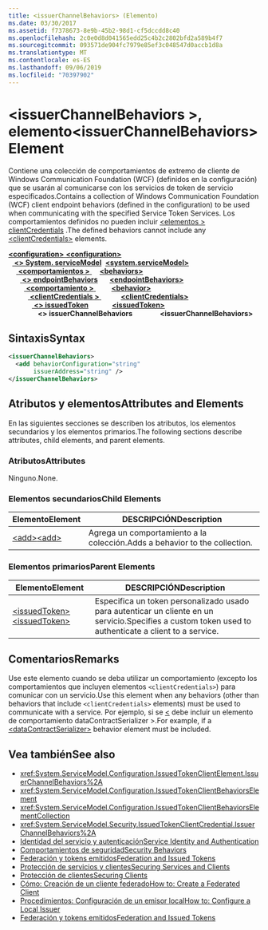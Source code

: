 ```yaml
---
title: <issuerChannelBehaviors> (Elemento)
ms.date: 03/30/2017
ms.assetid: f7378673-8e9b-45b2-98d1-cf5dccdd8c40
ms.openlocfilehash: 2c0e0d8d041565edd25c4b2c2802bfd2a589b4f7
ms.sourcegitcommit: 093571de904fc7979e85ef3c048547d0accb1d8a
ms.translationtype: MT
ms.contentlocale: es-ES
ms.lasthandoff: 09/06/2019
ms.locfileid: "70397902"
---
```

# <a name="issuerchannelbehaviors-element"></a><span data-ttu-id="38f72-102">\<issuerChannelBehaviors >, elemento</span><span class="sxs-lookup"><span data-stu-id="38f72-102">\<issuerChannelBehaviors> Element</span></span>

<span data-ttu-id="38f72-103">Contiene una colección de comportamientos de extremo de cliente de Windows Communication Foundation (WCF) (definidos en la configuración) que se usarán al comunicarse con los servicios de token de servicio especificados.</span><span class="sxs-lookup"><span data-stu-id="38f72-103">Contains a collection of Windows Communication Foundation (WCF) client endpoint behaviors (defined in the configuration) to be used when communicating with the specified Service Token Services.</span></span> <span data-ttu-id="38f72-104">Los comportamientos definidos no pueden incluir [ \<elementos > clientCredentials](clientcredentials.md) .</span><span class="sxs-lookup"><span data-stu-id="38f72-104">The defined behaviors cannot include any [\<clientCredentials>](clientcredentials.md) elements.</span></span>

<span data-ttu-id="38f72-105">[ **\<configuration>** ](../configuration-element.md)</span><span class="sxs-lookup"><span data-stu-id="38f72-105">[**\<configuration>**](../configuration-element.md)</span></span>\
<span data-ttu-id="38f72-106">&nbsp;&nbsp;[ **\<> System. serviceModel**](system-servicemodel.md)</span><span class="sxs-lookup"><span data-stu-id="38f72-106">&nbsp;&nbsp;[**\<system.serviceModel>**](system-servicemodel.md)</span></span>\
<span data-ttu-id="38f72-107">&nbsp;&nbsp;&nbsp;&nbsp;[ **\<comportamientos >** ](behaviors.md)</span><span class="sxs-lookup"><span data-stu-id="38f72-107">&nbsp;&nbsp;&nbsp;&nbsp;[**\<behaviors>**](behaviors.md)</span></span>\
<span data-ttu-id="38f72-108">&nbsp;&nbsp;&nbsp;&nbsp;&nbsp;&nbsp;[ **\<> endpointBehaviors**](endpointbehaviors.md)</span><span class="sxs-lookup"><span data-stu-id="38f72-108">&nbsp;&nbsp;&nbsp;&nbsp;&nbsp;&nbsp;[**\<endpointBehaviors>**](endpointbehaviors.md)</span></span>\
<span data-ttu-id="38f72-109">&nbsp;&nbsp;&nbsp;&nbsp;&nbsp;&nbsp;&nbsp;&nbsp;[ **\<comportamiento >** ](behavior-of-endpointbehaviors.md)</span><span class="sxs-lookup"><span data-stu-id="38f72-109">&nbsp;&nbsp;&nbsp;&nbsp;&nbsp;&nbsp;&nbsp;&nbsp;[**\<behavior>**](behavior-of-endpointbehaviors.md)</span></span>\
<span data-ttu-id="38f72-110">&nbsp;&nbsp;&nbsp;&nbsp;&nbsp;&nbsp;&nbsp;&nbsp;&nbsp;&nbsp;[ **\<clientCredentials >** ](clientcredentials.md)</span><span class="sxs-lookup"><span data-stu-id="38f72-110">&nbsp;&nbsp;&nbsp;&nbsp;&nbsp;&nbsp;&nbsp;&nbsp;&nbsp;&nbsp;[**\<clientCredentials>**](clientcredentials.md)</span></span>\
<span data-ttu-id="38f72-111">&nbsp;&nbsp;&nbsp;&nbsp;&nbsp;&nbsp;&nbsp;&nbsp;&nbsp;&nbsp;&nbsp;&nbsp;[ **\<> issuedToken**](issuedtoken.md)</span><span class="sxs-lookup"><span data-stu-id="38f72-111">&nbsp;&nbsp;&nbsp;&nbsp;&nbsp;&nbsp;&nbsp;&nbsp;&nbsp;&nbsp;&nbsp;&nbsp;[**\<issuedToken>**](issuedtoken.md)</span></span>\
<span data-ttu-id="38f72-112">&nbsp;&nbsp;&nbsp;&nbsp;&nbsp;&nbsp;&nbsp;&nbsp;&nbsp;&nbsp;&nbsp;&nbsp;&nbsp;&nbsp; **\<> issuerChannelBehaviors**</span><span class="sxs-lookup"><span data-stu-id="38f72-112">&nbsp;&nbsp;&nbsp;&nbsp;&nbsp;&nbsp;&nbsp;&nbsp;&nbsp;&nbsp;&nbsp;&nbsp;&nbsp;&nbsp;**\<issuerChannelBehaviors>**</span></span>  

## <a name="syntax"></a><span data-ttu-id="38f72-113">Sintaxis</span><span class="sxs-lookup"><span data-stu-id="38f72-113">Syntax</span></span>

```xml
<issuerChannelBehaviors>
  <add behaviorConfiguration="string"
       issuerAddress="string" />
</issuerChannelBehaviors>
```

## <a name="attributes-and-elements"></a><span data-ttu-id="38f72-114">Atributos y elementos</span><span class="sxs-lookup"><span data-stu-id="38f72-114">Attributes and Elements</span></span>

<span data-ttu-id="38f72-115">En las siguientes secciones se describen los atributos, los elementos secundarios y los elementos primarios.</span><span class="sxs-lookup"><span data-stu-id="38f72-115">The following sections describe attributes, child elements, and parent elements.</span></span>

### <a name="attributes"></a><span data-ttu-id="38f72-116">Atributos</span><span class="sxs-lookup"><span data-stu-id="38f72-116">Attributes</span></span>

<span data-ttu-id="38f72-117">Ninguno.</span><span class="sxs-lookup"><span data-stu-id="38f72-117">None.</span></span>

### <a name="child-elements"></a><span data-ttu-id="38f72-118">Elementos secundarios</span><span class="sxs-lookup"><span data-stu-id="38f72-118">Child Elements</span></span>

|<span data-ttu-id="38f72-119">Elemento</span><span class="sxs-lookup"><span data-stu-id="38f72-119">Element</span></span>|<span data-ttu-id="38f72-120">DESCRIPCIÓN</span><span class="sxs-lookup"><span data-stu-id="38f72-120">Description</span></span>|
|-------------|-----------------|
|[<span data-ttu-id="38f72-121">\<add></span><span class="sxs-lookup"><span data-stu-id="38f72-121">\<add></span></span>](add-of-issuerchannelbehaviors.md)|<span data-ttu-id="38f72-122">Agrega un comportamiento a la colección.</span><span class="sxs-lookup"><span data-stu-id="38f72-122">Adds a behavior to the collection.</span></span>|

### <a name="parent-elements"></a><span data-ttu-id="38f72-123">Elementos primarios</span><span class="sxs-lookup"><span data-stu-id="38f72-123">Parent Elements</span></span>

|<span data-ttu-id="38f72-124">Elemento</span><span class="sxs-lookup"><span data-stu-id="38f72-124">Element</span></span>|<span data-ttu-id="38f72-125">DESCRIPCIÓN</span><span class="sxs-lookup"><span data-stu-id="38f72-125">Description</span></span>|
|-------------|-----------------|
|[<span data-ttu-id="38f72-126">\<issuedToken></span><span class="sxs-lookup"><span data-stu-id="38f72-126">\<issuedToken></span></span>](issuedtoken.md)|<span data-ttu-id="38f72-127">Especifica un token personalizado usado para autenticar un cliente en un servicio.</span><span class="sxs-lookup"><span data-stu-id="38f72-127">Specifies a custom token used to authenticate a client to a service.</span></span>|

## <a name="remarks"></a><span data-ttu-id="38f72-128">Comentarios</span><span class="sxs-lookup"><span data-stu-id="38f72-128">Remarks</span></span>

<span data-ttu-id="38f72-129">Use este elemento cuando se deba utilizar un comportamiento (excepto los comportamientos que incluyen elementos `<clientCredentials>`) para comunicar con un servicio.</span><span class="sxs-lookup"><span data-stu-id="38f72-129">Use this element when any behaviors (other than behaviors that include `<clientCredentials>` elements) must be used to communicate with a service.</span></span> <span data-ttu-id="38f72-130">Por ejemplo, si se [ \<](datacontractserializer-element.md) debe incluir un elemento de comportamiento dataContractSerializer >.</span><span class="sxs-lookup"><span data-stu-id="38f72-130">For example, if a [\<dataContractSerializer>](datacontractserializer-element.md) behavior element must be included.</span></span>

## <a name="see-also"></a><span data-ttu-id="38f72-131">Vea también</span><span class="sxs-lookup"><span data-stu-id="38f72-131">See also</span></span>

- <xref:System.ServiceModel.Configuration.IssuedTokenClientElement.IssuerChannelBehaviors%2A>
- <xref:System.ServiceModel.Configuration.IssuedTokenClientBehaviorsElement>
- <xref:System.ServiceModel.Configuration.IssuedTokenClientBehaviorsElementCollection>
- <xref:System.ServiceModel.Security.IssuedTokenClientCredential.IssuerChannelBehaviors%2A>
- [<span data-ttu-id="38f72-132">Identidad del servicio y autenticación</span><span class="sxs-lookup"><span data-stu-id="38f72-132">Service Identity and Authentication</span></span>](../../../wcf/feature-details/service-identity-and-authentication.md)
- [<span data-ttu-id="38f72-133">Comportamientos de seguridad</span><span class="sxs-lookup"><span data-stu-id="38f72-133">Security Behaviors</span></span>](../../../wcf/feature-details/security-behaviors-in-wcf.md)
- [<span data-ttu-id="38f72-134">Federación y tokens emitidos</span><span class="sxs-lookup"><span data-stu-id="38f72-134">Federation and Issued Tokens</span></span>](../../../wcf/feature-details/federation-and-issued-tokens.md)
- [<span data-ttu-id="38f72-135">Protección de servicios y clientes</span><span class="sxs-lookup"><span data-stu-id="38f72-135">Securing Services and Clients</span></span>](../../../wcf/feature-details/securing-services-and-clients.md)
- [<span data-ttu-id="38f72-136">Protección de clientes</span><span class="sxs-lookup"><span data-stu-id="38f72-136">Securing Clients</span></span>](../../../wcf/securing-clients.md)
- [<span data-ttu-id="38f72-137">Cómo: Creación de un cliente federado</span><span class="sxs-lookup"><span data-stu-id="38f72-137">How to: Create a Federated Client</span></span>](../../../wcf/feature-details/how-to-create-a-federated-client.md)
- [<span data-ttu-id="38f72-138">Procedimientos: Configuración de un emisor local</span><span class="sxs-lookup"><span data-stu-id="38f72-138">How to: Configure a Local Issuer</span></span>](../../../wcf/feature-details/how-to-configure-a-local-issuer.md)
- [<span data-ttu-id="38f72-139">Federación y tokens emitidos</span><span class="sxs-lookup"><span data-stu-id="38f72-139">Federation and Issued Tokens</span></span>](../../../wcf/feature-details/federation-and-issued-tokens.md)
